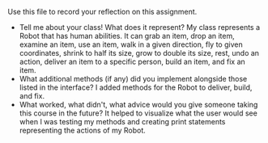 Use this file to record your reflection on this assignment.

- Tell me about your class! What does it represent?
My class represents a Robot that has human abilities. It can grab an item, drop an item, examine an item, use an item, walk in a given direction, fly to given coordinates, shrink to half its size, grow to double its size, rest, undo an action, deliver an item to a specific person, build an item, and fix an item. 
- What additional methods (if any) did you implement alongside those listed in the interface?
I added methods for the Robot to deliver, build, and fix.
- What worked, what didn't, what advice would you give someone taking this course in the future?
It helped to visualize what the user would see when I was testing my methods and creating print statements representing the actions of my Robot. 

